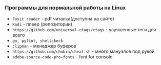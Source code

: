 ### Программы для нормальной работы на Linux
* `Foxit reader` - pdf читалка(доступна на сайте)
* `Kodi` -  плеер (репозитории)
* `https://github.com/universal-ctags/ctags` - улучшенные теги для всего
* `go, pylint, shellckeck`
* `clipman` - менеджер буферов
* `https://github.com/chubin/cheat.sh` - много мануалов под рукой
* `adobe-source-code-pro-fonts` - font for console


